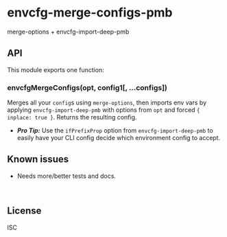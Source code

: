 ﻿
<!--#echo json="package.json" key="name" underline="=" -->
envcfg-merge-configs-pmb
========================
<!--/#echo -->

<!--#echo json="package.json" key="description" -->
merge-options + envcfg-import-deep-pmb
<!--/#echo -->



API
---

This module exports one function:

### envcfgMergeConfigs(opt, config1[, …configs])

Merges all your `config`s using `merge-options`,
then imports env vars by applying `envcfg-import-deep-pmb` with
options from `opt` and forced `{ inplace: true }`.
Returns the resulting config.

* ___Pro Tip:___ Use the `ifPrefixProp` option from `envcfg-import-deep-pmb`
  to easily have your CLI config decide which environment config to accept.



<!--#toc stop="scan" -->



Known issues
------------

* Needs more/better tests and docs.




&nbsp;


License
-------
<!--#echo json="package.json" key=".license" -->
ISC
<!--/#echo -->
